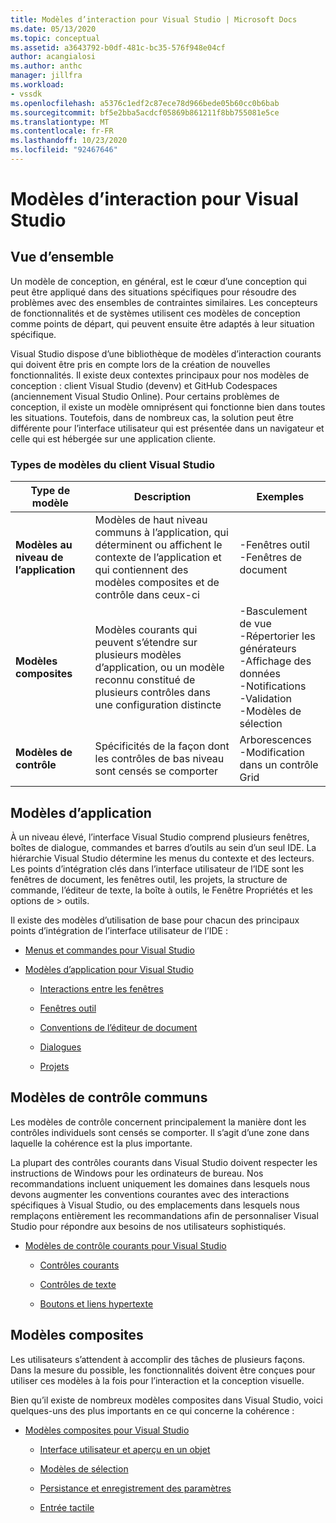 ```yaml
---
title: Modèles d’interaction pour Visual Studio | Microsoft Docs
ms.date: 05/13/2020
ms.topic: conceptual
ms.assetid: a3643792-b0df-481c-bc35-576f948e04cf
author: acangialosi
ms.author: anthc
manager: jillfra
ms.workload:
- vssdk
ms.openlocfilehash: a5376c1edf2c87ece78d966bede05b60cc0b6bab
ms.sourcegitcommit: bf5e2bba5acdcf05869b861211f8bb755081e5ce
ms.translationtype: MT
ms.contentlocale: fr-FR
ms.lasthandoff: 10/23/2020
ms.locfileid: "92467646"
---
```

# <a name="interaction-patterns-for-visual-studio"></a>Modèles d’interaction pour Visual Studio
## <a name="overview"></a>Vue d’ensemble
 Un modèle de conception, en général, est le cœur d’une conception qui peut être appliqué dans des situations spécifiques pour résoudre des problèmes avec des ensembles de contraintes similaires. Les concepteurs de fonctionnalités et de systèmes utilisent ces modèles de conception comme points de départ, qui peuvent ensuite être adaptés à leur situation spécifique.

 Visual Studio dispose d’une bibliothèque de modèles d’interaction courants qui doivent être pris en compte lors de la création de nouvelles fonctionnalités. Il existe deux contextes principaux pour nos modèles de conception : client Visual Studio (devenv) et GitHub Codespaces (anciennement Visual Studio Online). Pour certains problèmes de conception, il existe un modèle omniprésent qui fonctionne bien dans toutes les situations. Toutefois, dans de nombreux cas, la solution peut être différente pour l’interface utilisateur qui est présentée dans un navigateur et celle qui est hébergée sur une application cliente.

### <a name="visual-studio-client-pattern-types"></a>Types de modèles du client Visual Studio

|Type de modèle|Description|Exemples|
|------------------|-----------------|--------------|
|**Modèles au niveau de l’application**|Modèles de haut niveau communs à l’application, qui déterminent ou affichent le contexte de l’application et qui contiennent des modèles composites et de contrôle dans ceux-ci|-Fenêtres outil<br />-Fenêtres de document|
|**Modèles composites**|Modèles courants qui peuvent s’étendre sur plusieurs modèles d’application, ou un modèle reconnu constitué de plusieurs contrôles dans une configuration distincte|-Basculement de vue<br />-Répertorier les générateurs<br />-Affichage des données<br />-Notifications<br />-Validation<br />-Modèles de sélection|
|**Modèles de contrôle**|Spécificités de la façon dont les contrôles de bas niveau sont censés se comporter|Arborescences<br />-Modification dans un contrôle Grid|

## <a name="application-patterns"></a>Modèles d’application
 À un niveau élevé, l’interface Visual Studio comprend plusieurs fenêtres, boîtes de dialogue, commandes et barres d’outils au sein d’un seul IDE. La hiérarchie Visual Studio détermine les menus du contexte et des lecteurs. Les points d’intégration clés dans l’interface utilisateur de l’IDE sont les fenêtres de document, les fenêtres outil, les projets, la structure de commande, l’éditeur de texte, la boîte à outils, le Fenêtre Propriétés et les options de > outils.

 Il existe des modèles d’utilisation de base pour chacun des principaux points d’intégration de l’interface utilisateur de l’IDE :

- [Menus et commandes pour Visual Studio](../../extensibility/ux-guidelines/menus-and-commands-for-visual-studio.md)

- [Modèles d’application pour Visual Studio](../../extensibility/ux-guidelines/application-patterns-for-visual-studio.md)

  - [Interactions entre les fenêtres](../../extensibility/ux-guidelines/application-patterns-for-visual-studio.md#BKMK_WindowInteractions)

  - [Fenêtres outil](../../extensibility/ux-guidelines/application-patterns-for-visual-studio.md#BKMK_ToolWindows)

  - [Conventions de l’éditeur de document](../../extensibility/ux-guidelines/application-patterns-for-visual-studio.md#BKMK_DocumentEditorConventions)

  - [Dialogues](../../extensibility/ux-guidelines/application-patterns-for-visual-studio.md#BKMK_Dialogs)

  - [Projets](../../extensibility/ux-guidelines/application-patterns-for-visual-studio.md#BKMK_Projects)

## <a name="common-control-patterns"></a>Modèles de contrôle communs
 Les modèles de contrôle concernent principalement la manière dont les contrôles individuels sont censés se comporter. Il s’agit d’une zone dans laquelle la cohérence est la plus importante.

 La plupart des contrôles courants dans Visual Studio doivent respecter les instructions de Windows pour les ordinateurs de bureau. Nos recommandations incluent uniquement les domaines dans lesquels nous devons augmenter les conventions courantes avec des interactions spécifiques à Visual Studio, ou des emplacements dans lesquels nous remplaçons entièrement les recommandations afin de personnaliser Visual Studio pour répondre aux besoins de nos utilisateurs sophistiqués.

- [Modèles de contrôle courants pour Visual Studio](../../extensibility/ux-guidelines/common-control-patterns-for-visual-studio.md)

  - [Contrôles courants](../../extensibility/ux-guidelines/common-control-patterns-for-visual-studio.md#BKMK_CommonControls)

  - [Contrôles de texte](../../extensibility/ux-guidelines/common-control-patterns-for-visual-studio.md#BKMK_TextControls)

  - [Boutons et liens hypertexte](../../extensibility/ux-guidelines/common-control-patterns-for-visual-studio.md#BKMK_ButtonsAndHyperlinks)

## <a name="composite-patterns"></a>Modèles composites
 Les utilisateurs s’attendent à accomplir des tâches de plusieurs façons. Dans la mesure du possible, les fonctionnalités doivent être conçues pour utiliser ces modèles à la fois pour l’interaction et la conception visuelle.

 Bien qu’il existe de nombreux modèles composites dans Visual Studio, voici quelques-uns des plus importants en ce qui concerne la cohérence :

- [Modèles composites pour Visual Studio](../../extensibility/ux-guidelines/composite-patterns-for-visual-studio.md)

  - [Interface utilisateur et aperçu en un objet](../../extensibility/ux-guidelines/composite-patterns-for-visual-studio.md#BKMK_OnObjectUI)

  - [Modèles de sélection](../../extensibility/ux-guidelines/composite-patterns-for-visual-studio.md#BKMK_SelectionModels)

  - [Persistance et enregistrement des paramètres](../../extensibility/ux-guidelines/composite-patterns-for-visual-studio.md#BKMK_PersistenceAndSavingSettings)

  - [Entrée tactile](../../extensibility/ux-guidelines/composite-patterns-for-visual-studio.md#BKMK_TouchInput)
